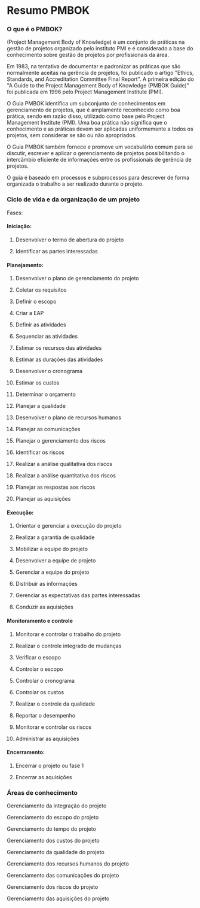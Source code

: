 # Resumo PMBOK
<h3>O que é o PMBOK?</h3>
(Project Management Body of Knowledge) é um conjunto de práticas na gestão de projetos organizado pelo instituto PMI e é considerado a base do conhecimento sobre gestão de projetos por profissionais da área.

Em 1983, na tentativa de documentar e padronizar as práticas que são normalmente aceitas na gerência de projetos, foi publicado o artigo "Ethics, Standards, and Accreditation Committee Final Report". A primeira edição do "A Guide to the Project Management Body of Knowledge (PMBOK Guide)" foi publicada em 1996 pelo Project Management Institute (PMI).

O Guia PMBOK identifica um subconjunto de conhecimentos em gerenciamento de projetos, que é amplamente reconhecido como boa prática, sendo em razão disso, utilizado como base pelo Project Management Institute (PMI). Uma boa prática não significa que o conhecimento e as práticas devem ser aplicadas uniformemente a todos os projetos, sem considerar se são ou não apropriados.

O Guia PMBOK também fornece e promove um vocabulário comum para se discutir, escrever e aplicar o gerenciamento de projetos possibilitando o intercâmbio eficiente de informações entre os profissionais de gerência de projetos.

O guia é baseado em processos e subprocessos para descrever de forma organizada o trabalho a ser realizado durante o projeto.

<h3>Ciclo de vida e da organização de um projeto</h3>

Fases:

<h4>Iniciação:</h4>

1. Desenvolver o termo de abertura do projeto

2. Identificar as partes interessadas

<h4>Planejamento:</h4>

1. Desenvolver o plano de gerenciamento do projeto

2. Coletar os requisitos

3. Definir o escopo

4. Criar a EAP

6. Definir as atividades

7. Sequenciar as atividades

8. Estimar os recursos das atividades

9. Estimar as durações das atividades

10. Desenvolver o cronograma

11. Estimar os custos

12. Determinar o orçamento

13. Planejar a qualidade

14. Desenvolver o plano de recursos humanos

15. Planejar as comunicações

16. Planejar o gerenciamento dos riscos
  
17. Identificar os riscos

18. Realizar a análise qualitativa dos riscos

19. Realizar a análise quantitativa dos riscos

20. Planejar as respostas aos riscos

21. Planejar as aquisições

<h4>Execução:</h4>

1. Orientar e gerenciar a execução do projeto

2. Realizar a garantia de qualidade

3. Mobilizar a equipe do projeto

4. Desenvolver a equipe de projeto

5. Gerenciar a equipe do projeto

6. Distribuir as informações

7. Gerenciar as expectativas das partes interessadas

8. Conduzir as aquisições

<h4>Monitoramento e controle</h4>

1. Monitorar e controlar o trabalho do projeto

2. Realizar o controle integrado de mudanças

3. Verificar o escopo

4. Controlar o escopo

5. Controlar o cronograma

6. Controlar os custos

7. Realizar o controle da qualidade

8. Reportar o desempenho

9. Monitorar e controlar os riscos

10. Administrar as aquisições
<h4>Encerramento:</h4>

1. Encerrar o projeto ou fase 1

2. Encerrar as aquisições

<h3>Áreas de conhecimento</h3>

Gerenciamento da integração do projeto

Gerenciamento do escopo do projeto

Gerenciamento do tempo do projeto

Gerenciamento dos custos do projeto

Gerenciamento da qualidade do projeto

Gerenciamento dos recursos humanos do projeto

Gerenciamento das comunicações do projeto

Gerenciamento dos riscos do projeto

Gerenciamento das aquisições do projeto


